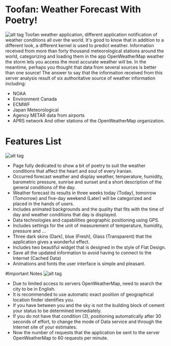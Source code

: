 # Toofan: Weather Forecast With Poetry!
![alt tag](http://uupload.ir/files/ix29_ir.actfun.toofan0.jpg)
Toofan weather application, different application notification of weather conditions all over the world. It's good to know that in addition to a different look, a different kernel is used to predict weather.
Information received from more than forty thousand meteorological stations around the world, categorizing and loading them in the app OpenWeatherMap weather the storm lets you access the most accurate weather will be. In the meantime, perhaps you thought that data from several sources is better than one source! The answer to say that the information received from this server analysis result of six authoritative source of weather information including:

* NOAA
* Environment Canada
* ECMWF
* Japan Meteorological
* Agency METAR data from airports
* APRS network
And other stations of the OpenWeatherMap organization.

# Features List
![alt tag](http://uupload.ir/files/bbco_ir.actfun.toofan3.jpg)
* Page fully dedicated to show a bit of poetry to suit the weather conditions that affect the heart and soul of every Iranian.
* Occurred forecast weather and display weather, temperature, humidity, barometric pressure, sunrise and sunset and a short description of the general conditions of the day.
* Weather forecast its results in three weeks today (Today), tomorrow (Tomorrow) and five-day weekend (Later) will be categorized and placed in the hands of users.
* Includes animated backgrounds and the quality that fits with the time of day and weather conditions that day is displayed.
* Data technologies and capabilities geographic positioning using GPS.
* Includes settings for the unit of measurement of temperature, humidity, pressure and ...
* Three dark skins (Dark), blue (Fresh), Glass (Transparent) that the application gives a wonderful effect.
* Includes two beautiful widget that is designed in the style of Flat Design.
* Save all the updated information to avoid having to connect to the Internet (Cached Data)
* Animations and fonts the user interface is simple and pleasant.

#Important Notes
![alt tag](http://uupload.ir/files/xofg_ir.actfun.toofan1.jpg)
* Due to limited access to servers OpenWeatherMap, need to search the city to be in English.
* It is recommended to use automatic exact position of geographical location finder identifies you.
* If you have between you and the sky is not the building block of cement your status to be determined immediately.
* If you do not have that condition (3), positioning automatically after 30 seconds of effort, to change the mode of Data service and through the Internet site of your estimates.
* Now the number of requests that the application be sent to the server OpenWeatherMap to 60 requests per minute.
